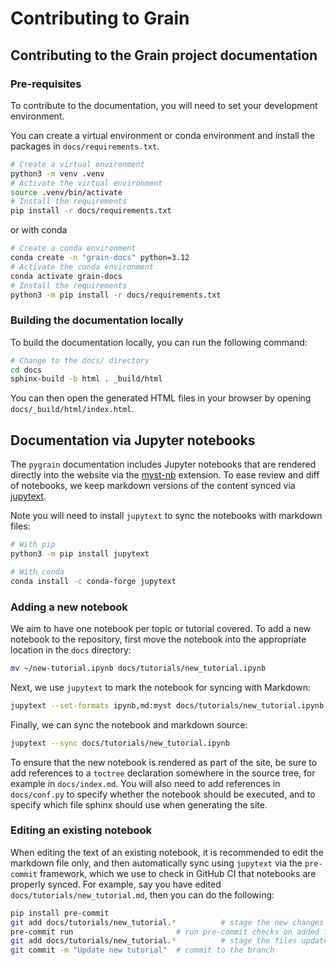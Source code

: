 # Contributing to Grain



## Contributing to the Grain project documentation

### Pre-requisites

To contribute to the documentation, you will need to set your development environment.

You can create a virtual environment or conda environment and install the packages in
`docs/requirements.txt`.

```bash
# Create a virtual environment
python3 -m venv .venv
# Activate the virtual environment
source .venv/bin/activate
# Install the requirements
pip install -r docs/requirements.txt
```

or with conda

```bash
# Create a conda environment
conda create -n "grain-docs" python=3.12
# Activate the conda environment
conda activate grain-docs
# Install the requirements
python3 -m pip install -r docs/requirements.txt
```

### Building the documentation locally

To build the documentation locally, you can run the following command:

```bash
# Change to the docs/ directory
cd docs
sphinx-build -b html . _build/html
```

You can then open the generated HTML files in your browser by opening
`docs/_build/html/index.html`.

## Documentation via Jupyter notebooks

The `pygrain` documentation includes Jupyter notebooks that are rendered
directly into the website via the [myst-nb](https://myst-nb.readthedocs.io/) extension.
To ease review and diff of notebooks, we keep markdown versions of the content
synced via [jupytext](https://jupytext.readthedocs.io/).

Note you will need to install `jupytext` to sync the notebooks with markdown files:

```bash
# With pip
python3 -m pip install jupytext

# With conda
conda install -c conda-forge jupytext
```

### Adding a new notebook

We aim to have one notebook per topic or tutorial covered.
To add a new notebook to the repository, first move the notebook into the appropriate
location in the `docs` directory:

```bash
mv ~/new-tutorial.ipynb docs/tutorials/new_tutorial.ipynb
```

Next, we use `jupytext` to mark the notebook for syncing with Markdown:

```bash
jupytext --set-formats ipynb,md:myst docs/tutorials/new_tutorial.ipynb
```

Finally, we can sync the notebook and markdown source:

```bash
jupytext --sync docs/tutorials/new_tutorial.ipynb
```

To ensure that the new notebook is rendered as part of the site, be sure to add
references to a `toctree` declaration somewhere in the source tree, for example
in `docs/index.md`. You will also need to add references in `docs/conf.py`
to specify whether the notebook should be executed, and to specify which file
sphinx should use when generating the site.

### Editing an existing notebook

When editing the text of an existing notebook, it is recommended to edit the
markdown file only, and then automatically sync using `jupytext` via the
`pre-commit` framework, which we use to check in GitHub CI that notebooks are
properly synced.
For example, say you have edited `docs/tutorials/new_tutorial.md`, then
you can do the following:

```bash
pip install pre-commit
git add docs/tutorials/new_tutorial.*          # stage the new changes
pre-commit run                       # run pre-commit checks on added files
git add docs/tutorials/new_tutorial.*          # stage the files updated by pre-commit
git commit -m "Update new tutorial"  # commit to the branch